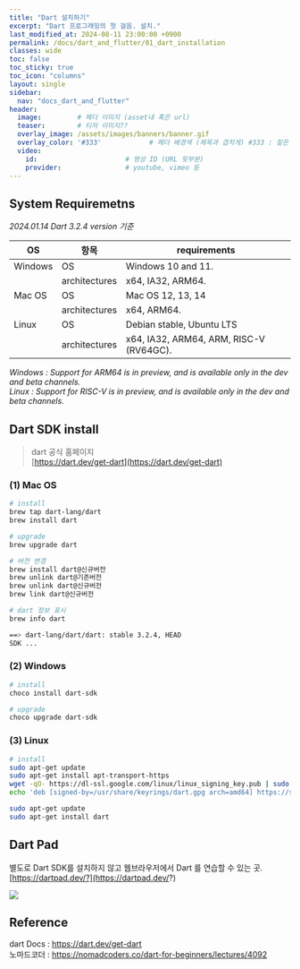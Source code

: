 ```yaml
---
title: "Dart 설치하기"
excerpt: "Dart 프로그래밍의 첫 걸음. 설치."
last_modified_at: 2024-08-11 23:00:00 +0900
permalink: /docs/dart_and_flutter/01_dart_installation
classes: wide
toc: false
toc_sticky: true
toc_icon: "columns"
layout: single
sidebar:
  nav: "docs_dart_and_flutter"
header: 
  image:         # 헤더 이미지 (asset내 혹은 url)
  teaser:        # 티저 이미지??
  overlay_image: /assets/images/banners/banner.gif
  overlay_color: '#333'            # 헤더 배경색 (제목과 겹치게) #333 : 짙은 회색 (필수)
  video:
    id:                      # 영상 ID (URL 뒷부분)
    provider:                # youtube, vimeo 등
---
```



## System Requiremetns  

<i>2024.01.14 Dart 3.2.4 version 기준</i>

|OS|항목|requirements|
|---|---|---|
|Windows|OS|Windows 10 and 11.|
||architectures|x64, IA32, ARM64.|
|Mac OS|OS|Mac OS 12, 13, 14|
||architectures|x64, ARM64.|
|Linux|OS|Debian stable, Ubuntu LTS|
||architectures|x64, IA32, ARM64, ARM, RISC-V (RV64GC).|

<i>Windows : Support for ARM64 is in preview, and is available only in the dev and beta channels.</i>  
<i>Linux : Support for RISC-V is in preview, and is available only in the dev and beta channels.</i>  


## Dart SDK install  

> dart 공식 홈페이지  
> [https://dart.dev/get-dart](https://dart.dev/get-dart)  


### (1) Mac OS  

```zsh
# install
brew tap dart-lang/dart
brew install dart

# upgrade  
brew upgrade dart

# 버전 변경  
brew install dart@신규버전
brew unlink dart@기존버전
brew unlink dart@신규버전
brew link dart@신규버전

# dart 정보 표시
brew info dart

==> dart-lang/dart/dart: stable 3.2.4, HEAD
SDK ...
```

### (2) Windows  

```powershell
# install
choco install dart-sdk

# upgrade
choco upgrade dart-sdk
```

### (3) Linux

```bash
# install
sudo apt-get update
sudo apt-get install apt-transport-https
wget -qO- https://dl-ssl.google.com/linux/linux_signing_key.pub | sudo gpg --dearmor -o /usr/share/keyrings/dart.gpg
echo 'deb [signed-by=/usr/share/keyrings/dart.gpg arch=amd64] https://storage.googleapis.com/download.dartlang.org/linux/debian stable main' | sudo tee /etc/apt/sources.list.d/dart_stable.list

sudo apt-get update
sudo apt-get install dart
```


## Dart Pad  

별도로 Dart SDK를 설치하지 않고 웹브라우저에서 Dart 를 연습할 수 있는 곳.  
[https://dartpad.dev/?](https://dartpad.dev/?)  

![](/assets/images/20240121_001_001.png)


## Reference  

dart Docs : https://dart.dev/get-dart  
노마드코더 : https://nomadcoders.co/dart-for-beginners/lectures/4092  